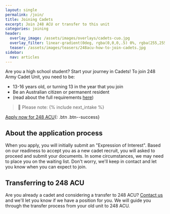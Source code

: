 ```yaml
---
layout: single
permalink: /join/
title: Joining Cadets
excerpt: Join 248 ACU or transfer to this unit
categories: joining
header:
  overlay_image: /assets/images/overlays/cadets-cuo.jpg
  overlay_filter: linear-gradient(0deg, rgba(0,0,0,.5) 0%, rgba(255,255,255,.1) 100%)
  teaser: /assets/images/teasers/248acu-how-to-join-cadets.jpg
sidebar:
  nav: articles
---
```


Are you a high school student? Start your journey in Cadets! To join 248 Army Cadet Unit, you need to be: 

- 13-16 years old, or turning 13 in the year that you join
- Be an Australian citizen or permanent resident
- (read about the full requirements [here]({{site.data.links.aac_join_url}}))

> 📣 Please note: {% include next_intake %}

[Apply now for 248 ACU]({{site.data.links.cadet_eoi_url}}){: .btn .btn--success}

## About the application process

When you apply, you will initially submit an "Expression of Interest". Based on our readiness to accept you as a new cadet recruit, you will asked to proceed and submit your documents. In some circumstances, we may need to place you on the waiting list. Don't worry, we'll keep in contact and let you know when you can expect to join. 

## Transferring to 248 ACU

Are you already a cadet and considering a transfer to 248 ACU? [Contact us](mailto:248acu@armycadets.gov.au) and we'll let you know if we have a position for you. We will guide you through the transfer process from your old unit to 248 ACU.
